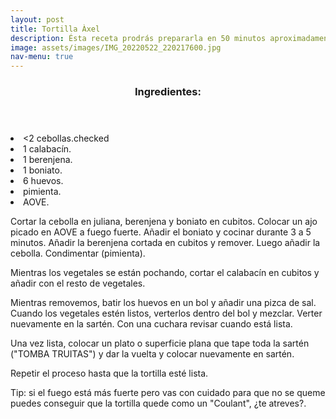 ```yaml
---
layout: post
title: Tortilla Àxel
description: Ésta receta prodrás prepararla en 50 minutos aproximadamente.
image: assets/images/IMG_20220522_220217600.jpg
nav-menu: true
---
```




</a>
		<div class="content">
			<div class="inner">
				<header class="major">
					<h3>Ingredientes:</h3>
				</header>
				<p><li><2 cebollas.checked</li>
				<li>1 calabacín.</li>
				<li>1 berenjena.</li>
        			<li>1 boniato.</li>
        			<li>6 huevos.</li>
        			<li>pimienta.</li>
        			<li>AOVE.</li></p>
			</div>
		</div>
	</section>
        
<p>Cortar la cebolla en juliana, berenjena y boniato en cubitos.
Colocar un ajo picado en AOVE  a fuego fuerte. Añadir el boniato y cocinar durante 3 a 5 minutos. 
Añadir la berenjena cortada en cubitos y remover.  Luego añadir la cebolla.  Condimentar  (pimienta).</p>

<p>Mientras los vegetales se están pochando, cortar el calabacín en cubitos y añadir con el resto de vegetales.</p>

<p>Mientras removemos, batir los huevos en un bol y añadir una pizca de sal. Cuando los vegetales estén listos, verterlos dentro del bol y mezclar.
Verter nuevamente en la sartén. Con una cuchara revisar cuando está lista.</p>

<p>Una vez lista, colocar un plato o superficie plana  que tape toda la sartén ("TOMBA TRUITAS") y dar la vuelta y colocar nuevamente en sartén.</p>

<p>Repetir el proceso  hasta que la tortilla esté lista.</p>

<p>Tip: si el fuego está más fuerte pero vas con cuidado para que no se queme puedes conseguir que la tortilla quede como un "Coulant", ¿te atreves?.</p>
